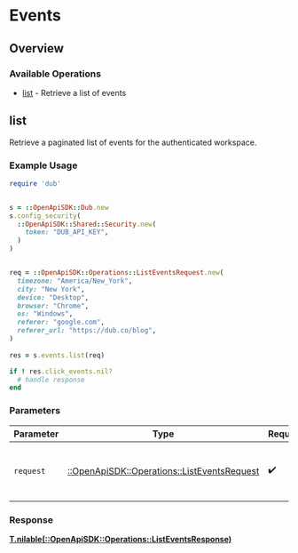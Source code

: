 # Events

## Overview

### Available Operations

* [list](#list) - Retrieve a list of events

## list

Retrieve a paginated list of events for the authenticated workspace.

### Example Usage

```ruby
require 'dub'


s = ::OpenApiSDK::Dub.new
s.config_security(
  ::OpenApiSDK::Shared::Security.new(
    token: "DUB_API_KEY",
  )
)


req = ::OpenApiSDK::Operations::ListEventsRequest.new(
  timezone: "America/New_York",
  city: "New York",
  device: "Desktop",
  browser: "Chrome",
  os: "Windows",
  referer: "google.com",
  referer_url: "https://dub.co/blog",
)
    
res = s.events.list(req)

if ! res.click_events.nil?
  # handle response
end

```

### Parameters

| Parameter                                                                                   | Type                                                                                        | Required                                                                                    | Description                                                                                 |
| ------------------------------------------------------------------------------------------- | ------------------------------------------------------------------------------------------- | ------------------------------------------------------------------------------------------- | ------------------------------------------------------------------------------------------- |
| `request`                                                                                   | [::OpenApiSDK::Operations::ListEventsRequest](../../models/operations/listeventsrequest.md) | :heavy_check_mark:                                                                          | The request object to use for the request.                                                  |

### Response

**[T.nilable(::OpenApiSDK::Operations::ListEventsResponse)](../../models/operations/listeventsresponse.md)**

